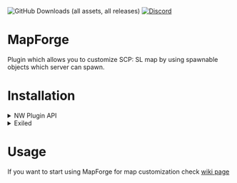 ![GitHub Downloads (all assets, all releases)](https://img.shields.io/github/downloads/Killers0992/MapForge/total?label=Downloads&labelColor=2e343e&color=00FFFF&style=for-the-badge)
[![Discord](https://img.shields.io/discord/1216429195232673964?label=Discord&labelColor=2e343e&color=00FFFF&style=for-the-badge)](https://discord.gg/czQCAsDMHa)
# MapForge
Plugin which allows you to customize SCP: SL map by using spawnable objects which server can spawn.

# Installation
<details>
<summary>NW Plugin API</summary>

1. Download latest plugin ``MapForge.dll`` [Download](https://github.com/Killers0992/MapForge/releases/latest/download/MapForge-nwapi.dll)
2. Put ``MapForge.dll`` in folder
  - Windows - ``%appdata%/SCP Secret Laboratory/PluginAPI/plugins/global``
  - Linux - ``.config/SCP Secret Laboratory/PluginAPI/plugins/global``
3. Download latest dependency ``MapForgeAPI.dll`` [Download](https://github.com/Killers0992/MapForge/releases/latest/download/MapForgeAPI.dll)
4. Put ``MapForgeAPI.dll`` in folder
  - Windows - ``%appdata%/SCP Secret Laboratory/PluginAPI/plugins/global/dependencies``
  - Linux - ``.config/SCP Secret Laboratory/PluginAPI/plugins/global/dependencies``
5. Launch SCP: SL server.
</details>
<details>
<summary>Exiled</summary>

1. Download latest plugin ``MapForge.dll`` [Download](https://github.com/Killers0992/MapForge/releases/latest/download/MapForge-exiled.dll)
2. Put ``MapForge.dll`` in folder
  - Windows - ``%appdata%/EXILED/Plugins``
  - Linux - ``.config/EXILED/Plugins``
3. Download latest dependency ``MapForgeAPI.dll`` [Download](https://github.com/Killers0992/MapForge/releases/latest/download/MapForgeAPI.dll)
4. Put ``MapForgeAPI.dll`` in folder
  - Windows - ``%appdata%/EXILED/Plugins/dependencies``
  - Linux - ``.config/EXILED/Plugins/dependencies``
5. Launch SCP: SL server.
</details>

# Usage
If you want to start using MapForge for map customization check [wiki page](https://github.com/Killers0992/MapForge/wiki)
